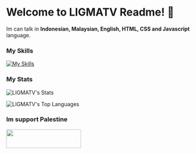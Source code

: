 # Welcome to LIGMATV Readme! 👋
Im can talk in **Indonesian, Malaysian, English, HTML, CSS and Javascript** language.

### My Skills

[![My Skills](https://skillicons.dev/icons?i=html,css,js,svg,bootstrap,vscode,vercel,github&perline=5)](https://skillicons.dev)

### My Stats

![LIGMATV's Stats](https://github-readme-stats.vercel.app/api?username=LIGMATV&theme=nord)

![LIGMATV's Top Languages](https://github-readme-stats.vercel.app/api/top-langs/?username=LIGMATV&theme=nord&hide_border=false&include_all_commits=false&count_private=false)

### Im support Palestine

<a href="https://donate.unrwa.org/-landing-page/en_EN">
<img src="https://raw.githubusercontent.com/LIGMATV/Save-Palestine-Badge/main/Badge/Save%20Palestine.min.svg" style="width:200px; height:50px;"></a>
